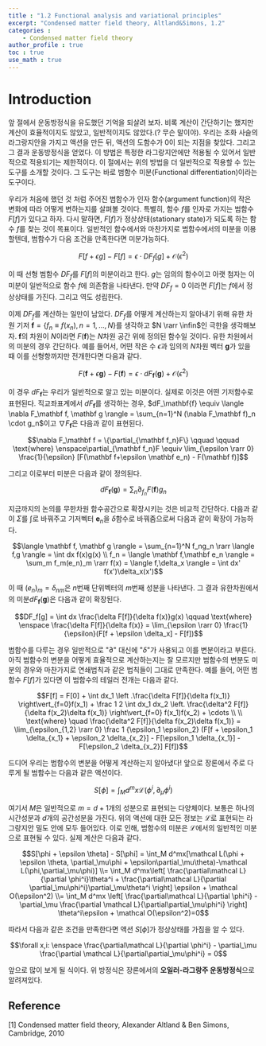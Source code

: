 ```yaml
---
title : "1.2 Functional analysis and variational principles"
excerpt: "Condensed matter field theory, Altland&Simons, 1.2"
categories :
    - Condensed matter field theory
author_profile : true
toc : true
use_math : true
---
```


# Introduction

앞 절에서 운동방정식을 유도했던 기억을 되살려 보자. 비록 계산이 간단하기는 했지만 계산이 효율적이지도 않았고, 일반적이지도 않았다.(?  무슨 말이야). 우리는 조화 사슬의 라그랑지안을 가지고 액션을 만든 뒤, 액션의 도함수가 0이 되는 지점을 찾았다. 그리고 그 결과 운동방정식을 얻었다. 이 방법은 특정한 라그랑지안에만 적용될 수 있어서 일반적으로 적용되기는 제한적이다. 이 절에서는 위의 방법을 더 일반적으로 적용할 수 있는 도구를 소개할 것이다. 그 도구는 바로 범함수 미분(Functional differentiation)이라는 도구이다.

우리가 처음에 했던 것 처럼 주어진 범함수가 인자 함수(argument function)의 작은 변화에 따라 어떻게 변하는지를 살펴볼 것이다. 특별히, 함수 $f$를 인자로 가지는 범함수 $F[f]$가 있다고 하자. 다시 말하면, $F[f]$가 정상상태(stationary state)가 되도록 하는 함수 $f$를 찾는 것이 목표이다. 일반적인 함수에서와 마찬가지로 범함수에서의 미분을 이용할텐데, 범함수가 다음 조건을 만족한다면 미분가능하다.

$$F[f+\epsilon g] - F[f] = \epsilon \cdot DF_f[g] + \mathcal{O}(\epsilon^2)$$

이 때 선형 범함수 $DF_f$를 $F[f]$의 미분이라고 한다. $g$는 임의의 함수이고 아랫 첨자는 이 미분이 일반적으로 함수 $f$에 의존함을 나타낸다. 만약 $DF_f=0$ 이라면 $F[f]$는 $f$에서 정상상태를 가진다. 그리고 역도 성립한다.

이제 $DF_f$를 계산하는 일만이 남았다. $DF_f$를 어떻게 계산하는지 알아내기 위해 유한 차원 기저 $\mathbf{f} = \{f_n \equiv f(x_n), n = 1,...,N\}$를 생각하고 $N \rarr \infin$인 극한을 생각해보자.  $\mathbf{f}$의 차원이 $N$이라면 $F(\mathbf f)$는 $N$차원 공간 위에 정의된 함수일 것이다. 유한 차원에서의 미분의 경우 간단하다. 예를 들어서, 어떤 작은 수 $\epsilon$과 임의의 $N$차원 벡터 $\mathbf{g}$가 있을 때 이를 선형항까지만 전개한다면 다음과 같다.

$$F(\mathbf f + \epsilon \mathbf{g}) - F(\mathbf f) = \epsilon \cdot dF_\mathbf{f}(\mathbf g) + \mathcal{O}(\epsilon^2)$$

이 경우 $dF_\mathbf{f}$는 우리가 일반적으로 알고 있는 미분이다. 실제로 이것은 어떤 기저함수로 표현된다. 직교좌표계에서 $dF_\mathbf{f}$를 생각하는 경우, $dF_\mathbf{f} \equiv \langle \nabla F_\mathbf f, \mathbf g \rangle = \sum_{n=1}^N (\nabla F_\mathbf f)_n \cdot g_n$이고 $\nabla F_\mathbf f$은 다음과 같이 표현된다.

$$\nabla F_\mathbf f = \{\partial_{\mathbf f_n}F\} \qquad \qquad \text{where} \enspace\partial_{\mathbf f_n}F \equiv \lim_{\epsilon \rarr 0} \frac{1}{\epsilon} [F(\mathbf f+\epsilon \mathbf e_n) - F(\mathbf f)]$$

그리고 이로부터 미분은 다음과 같이 정의된다.

$$dF_\mathbf f(\mathbf g) = \sum_n \partial_{f_n} F(\mathbf f) g_n$$

지금까지의 논의를 무한차원 함수공간으로 확장시키는 것은 비교적 간단하다. 다음과 같이 $\Sigma$를 $\int$로 바꿔주고 기저벡터 $\mathbf e_n$을 $\delta$함수로 바꿔줌으로써 다음과 같이 확장이 가능하다.

$$\langle \mathbf f, \mathbf g \rangle = \sum_{n=1}^N f_ng_n \rarr \langle f,g \rangle = \int dx f(x)g(x)
\\
f_n = \langle \mathbf f,\mathbf e_n \rangle = \sum_m f_m(e_n)_m \rarr f(x) = \langle f,\delta_x \rangle = \int dx' f(x')\delta_x(x')$$

이 때 $(e_n)_m = \delta_{nm}$은 $n$번째 단위벡터의 $m$번째 성분을 나타낸다. 그 결과 유한차원에서의 미분$dF_\mathbf f(\mathbf g)$은 다음과 같이 확장된다.

$$DF_f[g] = \int dx \frac{\delta F[f]}{\delta f(x)}g(x) \qquad \text{where} \enspace \frac{\delta F[f]}{\delta f(x)} = \lim_{\epsilon \rarr 0} \frac{1}{\epsilon}(F[f + \epsilon \delta_x] - F[f])$$

범함수를 다루는 경우 일반적으로 "$\partial$" 대신에 "$\delta$"가 사용되고 이를 변분이라고 부른다. 아직 범함수의 변분을 어떻게 효율적으로 계산하는지는 잘 모르지만 범함수의 변분도 미분의 경우와 마찬가지로 연쇄법칙과 같은 법칙들이 그대로 만족한다. 예를 들어, 어떤 범함수 $F[f]$가 있다면 이 범함수의 테일러 전개는 다음과 같다.

$$F[f] = F[0] + \int dx_1 \left .\frac{\delta F[f]}{\delta f(x_1)} \right\vert_{f=0}f(x_1) + \frac 1 2 \int dx_1 dx_2 \left. \frac{\delta^2 F[f]}{\delta f(x_2)\delta f(x_1)} \right\vert_{f=0} f(x_1)f(x_2) + \cdots
\\
\\
\text{where} \quad
\frac{\delta^2 F[f]}{\delta f(x_2)\delta f(x_1)} = \lim_{\epsilon_{1,2} \rarr 0} \frac 1 {\epsilon_1 \epsilon_2} (F[f + \epsilon_1 \delta_{x_1} + \epsilon_2 \delta_{x_2}] - F[\epsilon_1 \delta_{x_1}] - F[\epsilon_2 \delta_{x_2}] F[f])$$

드디어 우리는 범함수의 변분을 어떻게 계산하는지 알아냈다! 앞으로 장론에서 주로 다루게 될 범함수는 다음과 같은 액션이다.

$$S[\phi] = \int_M d^mx \mathcal{L}(\phi^i,\partial_\mu\phi^i)$$

여기서 $M$은 일반적으로 $m=d+1$개의 성분으로 표현되는 다양체이다. 보통은 하나의 시간성분과 $d$개의 공간성분을 가진다. 위의 액션에 대한 모든 정보는 $\mathcal L$로 표현되는 라그랑지안 밀도 안에 모두 들어있다. 이로 인해, 범함수의 미분은 $\mathcal L$에서의 일반적인 미분으로 표현될 수 있다. 실제 계산은 다음과 같다.

$$S[\phi + \epsilon \theta] - S[\phi] = \int_M d^mx[\mathcal L(\phi + \epsilon \theta, \partial_\mu\phi + \epsilon\partial_\mu\theta)-\mathcal L(\phi,\partial_\mu\phi)]
\\= \int_M d^mx\left[ \frac{\partial\mathcal L}{\partial \phi^i}\theta^i + \frac{\partial\mathcal L}{\partial \partial_\mu\phi^i}\partial_\mu\theta^i \right] \epsilon + \mathcal O(\epsilon^2)
\\=
\int_M d^mx \left[ \frac{\partial\mathcal L}{\partial \phi^i} - \partial_\mu \frac{\partial \mathcal L}{\partial\partial_\mu\phi^i} \right] \theta^i\epsilon + \mathcal O(\epsilon^2)=0$$

따라서 다음과 같은 조건을 만족한다면 액션 $S[\phi]$가 정상상태를 가짐을 알 수 있다.

$$\forall x,i: \enspace
\frac{\partial\mathcal L}{\partial \phi^i} - \partial_\mu \frac{\partial \mathcal L}{\partial\partial_\mu\phi^i} = 0$$

앞으로 많이 보게 될 식이다. 위 방정식은 장론에서의 **오일러-라그랑주 운동방정식**으로 알려져있다.

## Reference

[1] Condensed matter field theory, Alexander Altland & Ben Simons, Cambridge, 2010